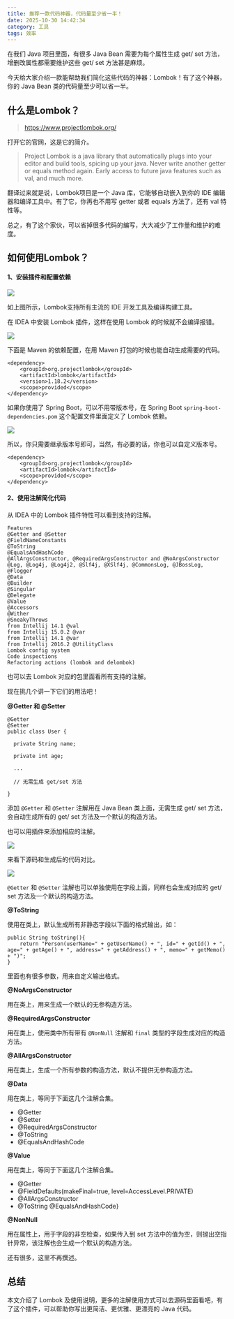 ```yaml
---
title: 推荐一款代码神器，代码量至少省一半！
date: 2025-10-30 14:42:34
category: 工具
tags: 效率
---
```


在我们 Java 项目里面，有很多 Java Bean 需要为每个属性生成 get/ set 方法，增删改属性都需要维护这些 get/ set 方法甚是麻烦。

今天给大家介绍一款能帮助我们简化这些代码的神器：Lombok！有了这个神器，你的 Java Bean 类的代码量至少可以省一半。

## 什么是Lombok？

> https://www.projectlombok.org/

打开它的官网，这是它的简介。

> Project Lombok is a java library that automatically plugs into your editor and build tools, spicing up your java.
> Never write another getter or equals method again. Early access to future java features such as val, and much more.

翻译过来就是说，Lombok项目是一个 Java 库，它能够自动嵌入到你的 IDE 编辑器和编译工具中。有了它，你再也不用写 getter 或者 equals 方法了，还有 val 特性等。

总之，有了这个家伙，可以省掉很多代码的编写，大大减少了工作量和维护的难度。

## 如何使用Lombok？

#### 1、安装插件和配置依赖

![](http://img.javastack.cn/18-10-24/10743487.jpg)

如上图所示，Lombok支持所有主流的 IDE 开发工具及编译构建工具。

在 IDEA 中安装 Lombok 插件，这样在使用 Lombok 的时候就不会编译报错。

![](http://img.javastack.cn/18-10-24/34937474.jpg)

下面是 Maven 的依赖配置，在用 Maven 打包的时候也能自动生成需要的代码。

```
<dependency>
	<groupId>org.projectlombok</groupId>
	<artifactId>lombok</artifactId>
	<version>1.18.2</version>
	<scope>provided</scope>
</dependency>
```

如果你使用了 Spring Boot，可以不用带版本号，在 Spring Boot `spring-boot-dependencies.pom` 这个配置文件里面定义了 Lombok 依赖。

![](http://img.javastack.cn/18-10-24/69810445.jpg)

所以，你只需要继承版本号即可，当然，有必要的话，你也可以自定义版本号。

```
<dependency>
	<groupId>org.projectlombok</groupId>
	<artifactId>lombok</artifactId>
	<scope>provided</scope>
</dependency>
```

#### 2、使用注解简化代码

从 IDEA 中的 Lombok 插件特性可以看到支持的注解。

```
Features
@Getter and @Setter
@FieldNameConstants
@ToString
@EqualsAndHashCode
@AllArgsConstructor, @RequiredArgsConstructor and @NoArgsConstructor
@Log, @Log4j, @Log4j2, @Slf4j, @XSlf4j, @CommonsLog, @JBossLog, @Flogger
@Data
@Builder
@Singular
@Delegate
@Value
@Accessors
@Wither
@SneakyThrows
from Intellij 14.1 @val
from Intellij 15.0.2 @var
from Intellij 14.1 @var
from Intellij 2016.2 @UtilityClass
Lombok config system
Code inspections
Refactoring actions (lombok and delombok)
```

也可以去 Lombok 对应的包里面看所有支持的注解。

现在挑几个讲一下它们的用法吧！

**@Getter 和 @Setter**

```
@Getter
@Setter
public class User {
  
  private String name;
  
  private int age;
  
  ...
  
  // 无需生成 get/set 方法

}
```

添加 `@Getter` 和 `@Setter` 注解用在 Java Bean 类上面，无需生成 get/ set 方法，会自动生成所有的 get/ set 方法及一个默认的构造方法。

也可以用插件来添加相应的注解。

![](http://img.javastack.cn/18-10-24/24119702.jpg)

来看下源码和生成后的代码对比。

![](http://img.javastack.cn/18-10-24/62516669.jpg)

`@Getter` 和 `@Setter` 注解也可以单独使用在字段上面，同样也会生成对应的 get/ set 方法及一个默认的构造方法。

**@ToString**

使用在类上，默认生成所有非静态字段以下面的格式输出，如：

```
public String toString(){
    return "Person(userName=" + getUserName() + ", id=" + getId() + ", age=" + getAge() + ", address=" + getAddress() + ", memo=" + getMemo() + ")";
}
```

里面也有很多参数，用来自定义输出格式。

**@NoArgsConstructor**

用在类上，用来生成一个默认的无参构造方法。

**@RequiredArgsConstructor**

用在类上，使用类中所有带有 `@NonNull` 注解和 `final` 类型的字段生成对应的构造方法。 

**@AllArgsConstructor**

用在类上，生成一个所有参数的构造方法，默认不提供无参构造方法。 

**@Data**

用在类上，等同于下面这几个注解合集。

- @Getter
- @Setter
- @RequiredArgsConstructor
- @ToString
- @EqualsAndHashCode

**@Value**

用在类上，等同于下面这几个注解合集。

- @Getter
- @FieldDefaults(makeFinal=true, level=AccessLevel.PRIVATE)
- @AllArgsConstructor
- @ToString @EqualsAndHashCode}

**@NonNull**

用在属性上，用于字段的非空检查，如果传入到 set 方法中的值为空，则抛出空指针异常，该注解也会生成一个默认的构造方法。 

还有很多，这里不再撰述。

## 总结

本文介绍了 Lombok 及使用说明，更多的注解使用方式可以去源码里面看吧，有了这个插件，可以帮助你写出更简洁、更优雅、更漂亮的 Java 代码。
